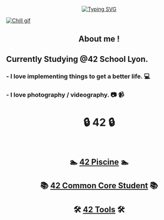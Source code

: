 <!--Header-->
<p align="center">
<a href="https://github.com/maeumdaerohae?tab=repositories"><img src="https://readme-typing-svg.demolab.com?font=Fira+Code&pause=1000&color=F7F7F7&center=true&vCenter=true&width=500&height=30&lines=42 Student;Always+learning+new+things" alt="Typing SVG" /></a>
</p>

<!--Lofiboy-->
[<img align="center" alt="Chill gif" src="https://cdn.shopify.com/s/files/1/0578/3696/1997/t/9/assets/lofiboy.gif?v=103461765217895835051680702279" />](https://github.com/maeumdaerohae?tab=repositories)

<div align="center">
  
## About me !

</div>

## Currently Studying @42 School Lyon.
  ### - I love implementing things to get a better life. :computer:
  ### - I love photography / videography. :camera: :video_camera:

<div align="center">
  
# 🔒 42 🔒

<br>

## 🏊 [42 Piscine](https://github.com/maeumdaerohae/42_piscine) 🏊

## 📚 [42 Common Core Student](https://github.com/maeumdaerohae/42_COMMON_CORE) 📚

## 🛠️ [42 Tools](https://github.com/maeumdaerohae/42_TOOLS) 🛠️

</div>
